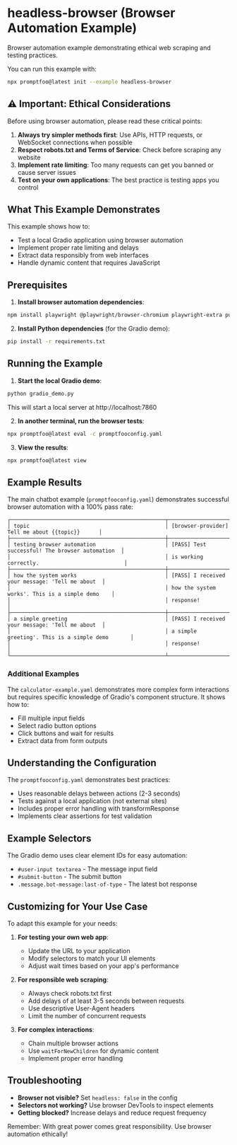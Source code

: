 # headless-browser (Browser Automation Example)

Browser automation example demonstrating ethical web scraping and testing practices.

You can run this example with:

```bash
npx promptfoo@latest init --example headless-browser
```

## ⚠️ Important: Ethical Considerations

Before using browser automation, please read these critical points:

1. **Always try simpler methods first**: Use APIs, HTTP requests, or WebSocket connections when possible
2. **Respect robots.txt and Terms of Service**: Check before scraping any website
3. **Implement rate limiting**: Too many requests can get you banned or cause server issues
4. **Test on your own applications**: The best practice is testing apps you control

## What This Example Demonstrates

This example shows how to:

- Test a local Gradio application using browser automation
- Implement proper rate limiting and delays
- Extract data responsibly from web interfaces
- Handle dynamic content that requires JavaScript

## Prerequisites

1. **Install browser automation dependencies**:

```bash
npm install playwright @playwright/browser-chromium playwright-extra puppeteer-extra-plugin-stealth
```

2. **Install Python dependencies** (for the Gradio demo):

```bash
pip install -r requirements.txt
```

## Running the Example

1. **Start the local Gradio demo**:

```bash
python gradio_demo.py
```

This will start a local server at http://localhost:7860

2. **In another terminal, run the browser tests**:

```bash
npx promptfoo@latest eval -c promptfooconfig.yaml
```

3. **View the results**:

```bash
npx promptfoo@latest view
```

## Example Results

The main chatbot example (`promptfooconfig.yaml`) demonstrates successful browser automation with a 100% pass rate:

```
┌─────────────────────────────────────────────────┬─────────────────────────────────────────────────┐
│ topic                                           │ [browser-provider] Tell me about {{topic}}      │
├─────────────────────────────────────────────────┼─────────────────────────────────────────────────┤
│ testing browser automation                      │ [PASS] Test successful! The browser automation  │
│                                                 │ is working correctly.                           │
├─────────────────────────────────────────────────┼─────────────────────────────────────────────────┤
│ how the system works                            │ [PASS] I received your message: 'Tell me about  │
│                                                 │ how the system works'. This is a simple demo    │
│                                                 │ response!                                       │
├─────────────────────────────────────────────────┼─────────────────────────────────────────────────┤
│ a simple greeting                               │ [PASS] I received your message: 'Tell me about  │
│                                                 │ a simple greeting'. This is a simple demo       │
│                                                 │ response!                                       │
└─────────────────────────────────────────────────┴─────────────────────────────────────────────────┘
```

### Additional Examples

The `calculator-example.yaml` demonstrates more complex form interactions but requires specific knowledge of Gradio's component structure. It shows how to:
- Fill multiple input fields
- Select radio button options
- Click buttons and wait for results
- Extract data from form outputs

## Understanding the Configuration

The `promptfooconfig.yaml` demonstrates best practices:

- Uses reasonable delays between actions (2-3 seconds)
- Tests against a local application (not external sites)
- Includes proper error handling with transformResponse
- Implements clear assertions for test validation

## Example Selectors

The Gradio demo uses clear element IDs for easy automation:

- `#user-input textarea` - The message input field
- `#submit-button` - The submit button
- `.message.bot-message:last-of-type` - The latest bot response

## Customizing for Your Use Case

To adapt this example for your needs:

1. **For testing your own web app**:
   - Update the URL to your application
   - Modify selectors to match your UI elements
   - Adjust wait times based on your app's performance

2. **For responsible web scraping**:
   - Always check robots.txt first
   - Add delays of at least 3-5 seconds between requests
   - Use descriptive User-Agent headers
   - Limit the number of concurrent requests

3. **For complex interactions**:
   - Chain multiple browser actions
   - Use `waitForNewChildren` for dynamic content
   - Implement proper error handling

## Troubleshooting

- **Browser not visible?** Set `headless: false` in the config
- **Selectors not working?** Use browser DevTools to inspect elements
- **Getting blocked?** Increase delays and reduce request frequency

Remember: With great power comes great responsibility. Use browser automation ethically!
